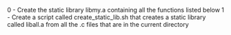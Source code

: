 0 - Create the static library libmy.a containing all the functions listed below
1 - Create a script called create_static_lib.sh that creates a static library called liball.a from all the .c files that are in the current directory
